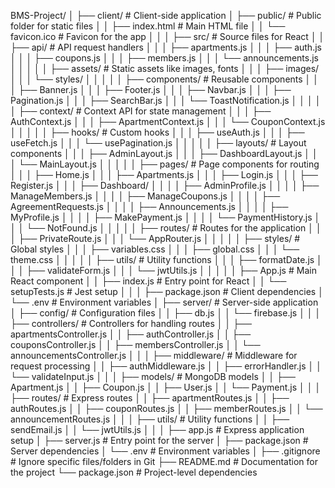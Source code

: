 BMS-Project/
│
├── client/                # Client-side application
│   ├── public/            # Public folder for static files
│   │   ├── index.html     # Main HTML file
│   │   └── favicon.ico    # Favicon for the app
│   │
│   ├── src/               # Source files for React
│   │   ├── api/           # API request handlers
│   │   │   ├── apartments.js
│   │   │   ├── auth.js
│   │   │   ├── coupons.js
│   │   │   ├── members.js
│   │   │   └── announcements.js
│   │   │
│   │   ├── assets/        # Static assets like images, fonts
│   │   │   ├── images/
│   │   │   └── styles/
│   │   │
│   │   ├── components/    # Reusable components
│   │   │   ├── Banner.js
│   │   │   ├── Footer.js
│   │   │   ├── Navbar.js
│   │   │   ├── Pagination.js
│   │   │   ├── SearchBar.js
│   │   │   └── ToastNotification.js
│   │   │
│   │   ├── context/       # Context API for state management
│   │   │   ├── AuthContext.js
│   │   │   ├── ApartmentContext.js
│   │   │   └── CouponContext.js
│   │   │
│   │   ├── hooks/         # Custom hooks
│   │   │   ├── useAuth.js
│   │   │   ├── useFetch.js
│   │   │   └── usePagination.js
│   │   │
│   │   ├── layouts/       # Layout components
│   │   │   ├── AdminLayout.js
│   │   │   ├── DashboardLayout.js
│   │   │   └── MainLayout.js
│   │   │
│   │   ├── pages/         # Page components for routing
│   │   │   ├── Home.js
│   │   │   ├── Apartments.js
│   │   │   ├── Login.js
│   │   │   ├── Register.js
│   │   │   ├── Dashboard/
│   │   │   │   ├── AdminProfile.js
│   │   │   │   ├── ManageMembers.js
│   │   │   │   ├── ManageCoupons.js
│   │   │   │   ├── AgreementRequests.js
│   │   │   │   ├── Announcements.js
│   │   │   │   ├── MyProfile.js
│   │   │   │   ├── MakePayment.js
│   │   │   │   └── PaymentHistory.js
│   │   │   └── NotFound.js
│   │   │
│   │   ├── routes/        # Routes for the application
│   │   │   ├── PrivateRoute.js
│   │   │   └── AppRouter.js
│   │   │
│   │   ├── styles/        # Global styles
│   │   │   ├── variables.css
│   │   │   ├── global.css
│   │   │   └── theme.css
│   │   │
│   │   ├── utils/         # Utility functions
│   │   │   ├── formatDate.js
│   │   │   ├── validateForm.js
│   │   │   └── jwtUtils.js
│   │   │
│   │   ├── App.js         # Main React component
│   │   ├── index.js       # Entry point for React
│   │   └── setupTests.js  # Jest setup
│   │
│   ├── package.json       # Client dependencies
│   └── .env               # Environment variables
│
├── server/                # Server-side application
│   ├── config/            # Configuration files
│   │   ├── db.js
│   │   └── firebase.js
│   │
│   ├── controllers/       # Controllers for handling routes
│   │   ├── apartmentsController.js
│   │   ├── authController.js
│   │   ├── couponsController.js
│   │   ├── membersController.js
│   │   └── announcementsController.js
│   │
│   ├── middleware/        # Middleware for request processing
│   │   ├── authMiddleware.js
│   │   ├── errorHandler.js
│   │   └── validateInput.js
│   │
│   ├── models/            # MongoDB models
│   │   ├── Apartment.js
│   │   ├── Coupon.js
│   │   ├── User.js
│   │   └── Payment.js
│   │
│   ├── routes/            # Express routes
│   │   ├── apartmentRoutes.js
│   │   ├── authRoutes.js
│   │   ├── couponRoutes.js
│   │   ├── memberRoutes.js
│   │   └── announcementRoutes.js
│   │
│   ├── utils/             # Utility functions
│   │   ├── sendEmail.js
│   │   └── jwtUtils.js
│   │
│   ├── app.js             # Express application setup
│   ├── server.js          # Entry point for the server
│   ├── package.json       # Server dependencies
│   └── .env               # Environment variables
│
├── .gitignore             # Ignore specific files/folders in Git
├── README.md              # Documentation for the project
└── package.json           # Project-level dependencies
